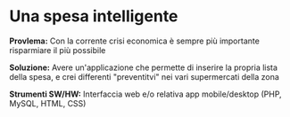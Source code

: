 # Una spesa intelligente
**Provlema:** Con la corrente crisi economica è sempre più importante risparmiare il più possibile

**Soluzione:** Avere un'applicazione che permette di inserire la propria lista della spesa, e crei differenti "preventitvi" nei vari supermercati della zona

**Strumenti SW/HW:** Interfaccia web e/o relativa app mobile/desktop (PHP, MySQL, HTML, CSS)
